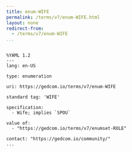 ```yaml
---
title: enum-WIFE
permalink: /terms/v7/enum-WIFE.html
layout: none
redirect-from:
  - /terms/v7/enum-WIFE
...
```


```

%YAML 1.2
---
lang: en-US

type: enumeration

uri: https://gedcom.io/terms/v7/enum-WIFE

standard tag: 'WIFE'

specification:
  - Wife; implies `SPOU`

value of:
  - "https://gedcom.io/terms/v7/enumset-ROLE"

contact: "https://gedcom.io/community/"
...

```
